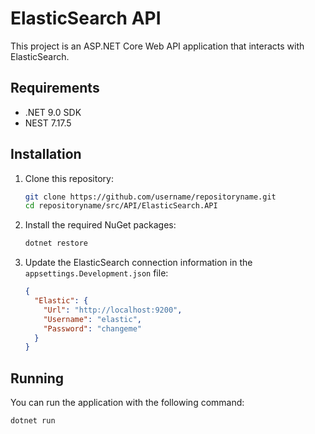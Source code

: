 # ElasticSearch API

This project is an ASP.NET Core Web API application that interacts with ElasticSearch.

## Requirements

- .NET 9.0 SDK
- NEST 7.17.5

## Installation

1. Clone this repository:
    ```sh
    git clone https://github.com/username/repositoryname.git
    cd repositoryname/src/API/ElasticSearch.API
    ```

2. Install the required NuGet packages:
    ```sh
    dotnet restore
    ```

3. Update the ElasticSearch connection information in the `appsettings.Development.json` file:
    ```json
    {
      "Elastic": {
        "Url": "http://localhost:9200",
        "Username": "elastic",
        "Password": "changeme"
      }
    }
    ```

## Running

You can run the application with the following command:
```sh
dotnet run